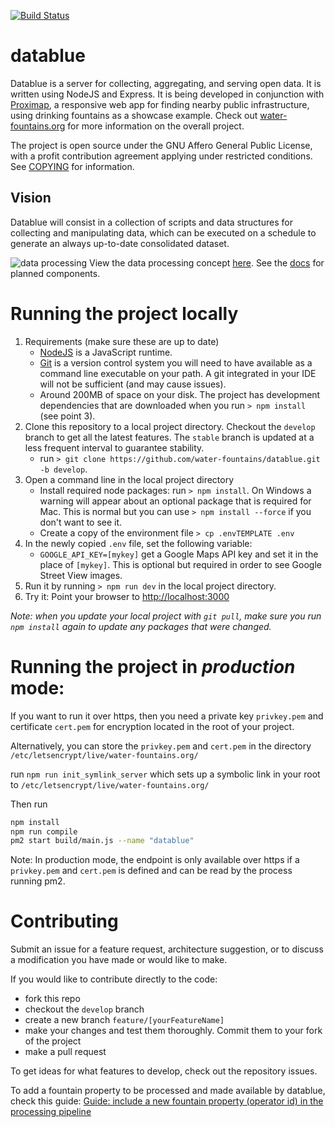 [![Build Status](https://github.com/water-fountains/datablue/actions/workflows/build-ubuntu.yml/badge.svg)](https://github.com/water-fountains/datablue/actions/workflows/build-ubuntu.yml)

# datablue
Datablue is a server for collecting, aggregating, and serving open data. It is written using NodeJS and Express.
It is being developed in conjunction with [Proximap](//github.com/water-fountains/proximap), a responsive web app for finding nearby public infrastructure, using drinking fountains as a showcase example. Check out [water-fountains.org](//water-fountains.org)
for more information on the overall project.

The project is open source under the GNU Affero General Public License, with a profit contribution agreement applying under restricted conditions. See [COPYING](/COPYING) for information.

## Vision
Datablue will consist in a collection of scripts and data structures for collecting and manipulating data, which can be executed on a schedule to generate an always up-to-date consolidated dataset.

![data processing](https://www.lucidchart.com/publicSegments/view/fbd5eb93-ad45-4c2f-9502-17792052a63a/image.png)
View the data processing concept [here](https://www.lucidchart.com/invitations/accept/24f813e7-3d79-4de6-90bc-a3bfbe8d8cbf). See the [docs](/docs/components.md) for planned components.

# Running the project locally
1. Requirements (make sure these are up to date)
    - <a href="https://nodejs.org" target="_blank">NodeJS</a> is a JavaScript runtime.
    - <a href="https://git-scm.com/" target="_blank">Git</a> is a version control system you will need to have available as a command line executable on your path. A git integrated in your IDE will not be sufficient (and may cause issues).
    - Around 200MB of space on your disk. The project has development dependencies that are downloaded when you run `> npm install` (see point 3).
2. Clone this repository to a local project directory. Checkout the `develop` branch to get all the latest features. The `stable` branch is updated at a less frequent interval to guarantee stability.
    - run `> git clone https://github.com/water-fountains/datablue.git -b develop`. 
3. Open a command line in the local project directory
    - Install required node packages: run `> npm install`. On Windows a warning will appear about an optional package that is required for Mac. This is normal but you can use `> npm install --force` if you don't want to see it.
    - Create a copy of the environment file `> cp .envTEMPLATE .env`
4. In the newly copied `.env` file, set the following variable:
    - `GOOGLE_API_KEY=[mykey]` get a Google Maps API key and set it in the place of `[mykey]`. This is optional but required in order to see Google Street View images.
5. Run it by running `> npm run dev` in the local project directory.
6. Try it: Point your browser to <a href="http://localhost:3000" target="_blank" >http://localhost:3000</a>

*Note: when you update your local project with `git pull`, make sure you run `npm install` again to update any packages that were changed.*

# Running the project in *production* mode:
If you want to run it over https, then you need a private key `privkey.pem` and certificate `cert.pem` for encryption located in the root of your project.

Alternatively, you can store the `privkey.pem` and `cert.pem` in the directory `/etc/letsencrypt/live/water-fountains.org/`

run `npm run init_symlink_server` which sets up a symbolic link in your root to 
`/etc/letsencrypt/live/water-fountains.org/`


Then run
```bash
npm install
npm run compile
pm2 start build/main.js --name "datablue"
```
Note: In production mode, the endpoint is only available over https if a `privkey.pem` and `cert.pem` is defined and can be read by the process running pm2.
   

# Contributing

Submit an issue for a feature request, architecture suggestion, or to discuss a modification you have made or would like to make. 

If you would like to contribute directly to the code:
- fork this repo
- checkout the `develop` branch
- create a new branch `feature/[yourFeatureName]`
- make your changes and test them thoroughly. Commit them to your fork of the project
- make a pull request

To get ideas for what features to develop, check out the repository issues.

To add a fountain property to be processed and made available by datablue, check this guide: [Guide: include a new fountain property (operator id) in the processing pipeline](https://github.com/water-fountains/datablue/wiki/Guide:-include-a-new-fountain-property-(operator-id)-in-the-processing-pipeline)

